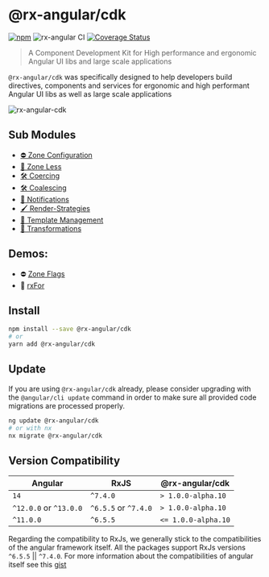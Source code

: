 # @rx-angular/cdk

[![npm](https://img.shields.io/npm/v/%40rx-angular%2Fcdk.svg)](https://www.npmjs.com/package/%40rx-angular%2Fcdk)
![rx-angular CI](https://github.com/rx-angular/rx-angular/workflows/rx-angular%20CI/badge.svg?branch=main)
[![Coverage Status](https://raw.githubusercontent.com/rx-angular/rx-angular/github-pages/docs/test-coverage/cdk/jest-coverage-badge.svg)](https://rx-angular.github.io/rx-angular/test-coverage/cdk/lcov-report/index.html)

> A Component Development Kit for High performance and ergonomic Angular UI libs and large scale applications

`@rx-angular/cdk` was specifically designed to help developers build directives, components and services for ergonomic and high performant Angular UI libs as well as large scale
applications

![rx-angular-cdk](https://user-images.githubusercontent.com/10064416/115325340-b8ed0800-a18b-11eb-9896-28c91c9e7801.png)

## Sub Modules

- [⛔ Zone Configuration](https://rx-angular.io/docs/cdk/zone-configurations)
- [🚫 Zone Less](https://rx-angular.io/docs/cdk/zone-less)
- [🛠 Coercing](https://rx-angular.io/docs/cdk/coercing)
- [🛠 Coalescing](https://rx-angular.io/docs/cdk/coalescing)
- [📡 Notifications](https://rx-angular.io/docs/cdk/notifications)
- [🖌 Render-Strategies](https://rx-angular.io/docs/cdk/render-strategies)
- [🔳 Template Management](https://rx-angular.io/docs/cdk/template)
- [🔳 Transformations](https://rx-angular.io/docs/cdk/transformations)

## Demos:

- ⛔ [Zone Flags](https://github.com/BioPhoton/rx-angular-cdk-zone-configuration)
- 🔳 [rxFor](https://stackblitz.com/edit/rx-angular-cdk-demos-c52q34)

## Install

```bash
npm install --save @rx-angular/cdk
# or
yarn add @rx-angular/cdk
```

## Update

If you are using `@rx-angular/cdk` already, please consider upgrading with the `@angular/cli update` command in order
to make sure all provided code migrations are processed properly.

```bash
ng update @rx-angular/cdk
# or with nx
nx migrate @rx-angular/cdk
```

## Version Compatibility

| Angular                | RxJS                 | @rx-angular/cdk     |
| ---------------------- | -------------------- | ------------------- |
| `14`                   | `^7.4.0`             | `> 1.0.0-alpha.10`  |
| `^12.0.0` or `^13.0.0` | `^6.5.5` or `^7.4.0` | `> 1.0.0-alpha.10`  |
| `^11.0.0`              | `^6.5.5`             | `<= 1.0.0-alpha.10` |

Regarding the compatibility to RxJs, we generally stick to the compatibilities of the angular framework itself.
All the packages support RxJs versions `^6.5.5` || `^7.4.0`.
For more information about the compatibilities of angular itself see this [gist](https://gist.github.com/LayZeeDK/c822cc812f75bb07b7c55d07ba2719b3)
